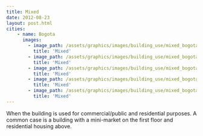 ```yaml
---
title: Mixed
date: 2012-08-23
layout: post.html
cities:
    - name: Bogota
      images:
        - image_path: /assets/graphics/images/building_use/mixed_bogota_01.jpg
          title: 'Mixed'
        - image_path: /assets/graphics/images/building_use/mixed_bogota_02.jpg
          title: 'Mixed'
        - image_path: /assets/graphics/images/building_use/mixed_bogota_03.jpg
          title: 'Mixed'
        - image_path: /assets/graphics/images/building_use/mixed_bogota_04.jpg
          title: 'Mixed'
        - image_path: /assets/graphics/images/building_use/mixed_bogota_05.jpg
          title: 'Mixed'
---
```

When the building is used for commercial/public and residential purposes. A common case is a building with a mini-market on the first floor and residential housing above.